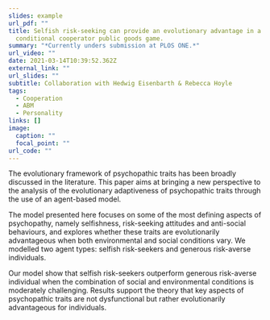 ```yaml
---
slides: example
url_pdf: ""
title: Selfish risk-seeking can provide an evolutionary advantage in a
  conditional cooperator public goods game.
summary: "*Currently unders submission at PLOS ONE.*"
url_video: ""
date: 2021-03-14T10:39:52.362Z
external_link: ""
url_slides: ""
subtitle: Collaboration with Hedwig Eisenbarth & Rebecca Hoyle
tags:
  - Cooperation
  - ABM
  - Personality
links: []
image:
  caption: ""
  focal_point: ""
url_code: ""
---
```

The evolutionary framework of psychopathic traits has been broadly discussed in the literature. This paper aims at bringing a new perspective to the analysis of the evolutionary adaptiveness of psychopathic traits through the use of an agent-based model. 

The model presented here focuses on some of the most defining aspects of psychopathy, namely selfishness, risk-seeking attitudes and anti-social behaviours, and explores whether these traits are evolutionarily advantageous when both environmental and social conditions vary. We modelled two agent types: selfish risk-seekers and generous risk-averse individuals. 

Our model show that selfish risk-seekers outperform generous risk-averse individual when the combination of social and environmental conditions is moderately challenging. Results support the theory that key aspects of psychopathic traits are not dysfunctional but rather evolutionarily advantageous for individuals.
